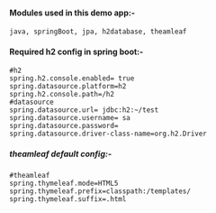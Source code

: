 #### Modules used in this demo app:- 
	java, springBoot, jpa, h2database, theamleaf

#### Required h2 config in spring boot:-
	#h2
	spring.h2.console.enabled= true
	spring.datasource.platform=h2
	spring.h2.console.path=/h2
	#datasource
	spring.datasource.url= jdbc:h2:~/test
	spring.datasource.username= sa
	spring.datasource.password=
	spring.datasource.driver-class-name=org.h2.Driver
##### theamleaf default config:-
	#theamleaf
	spring.thymeleaf.mode=HTML5
	spring.thymeleaf.prefix=classpath:/templates/
	spring.thymeleaf.suffix=.html	
